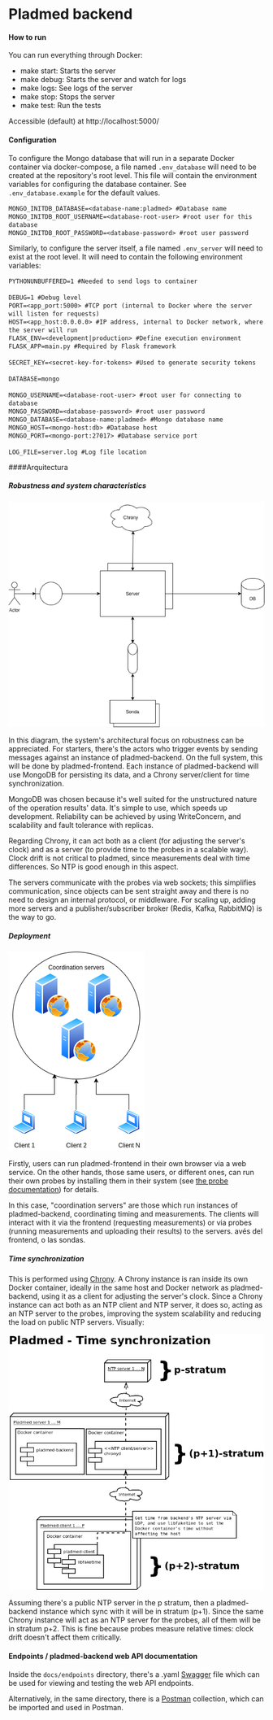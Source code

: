 # Pladmed backend

#### How to run
You can run everything through Docker:

- make start: Starts the server
- make debug: Starts the server and watch for logs
- make logs: See logs of the server
- make stop: Stops the server
- make test: Run the tests

Accessible (default) at http://localhost:5000/

#### Configuration

To configure the Mongo database that will run in a separate Docker container via docker-compose, a file named `.env_database` will need to be created at the repository's root level. This file will contain the environment variables for configuring the database container. See `.env_database.example` for the default values.

```
MONGO_INITDB_DATABASE=<database-name:pladmed> #Database name
MONGO_INITDB_ROOT_USERNAME=<database-root-user> #root user for this database
MONGO_INITDB_ROOT_PASSWORD=<database-password> #root user password
```

Similarly, to configure the server itself, a file named `.env_server` will need to exist at the root level. It will need to contain the following environment variables:

```
PYTHONUNBUFFERED=1 #Needed to send logs to container

DEBUG=1 #Debug level
PORT=<app_port:5000> #TCP port (internal to Docker where the server will listen for requests)
HOST=<app_host:0.0.0.0> #IP address, internal to Docker network, where the server will run
FLASK_ENV=<development|production> #Define execution environment
FLASK_APP=main.py #Required by Flask framework

SECRET_KEY=<secret-key-for-tokens> #Used to generate security tokens

DATABASE=mongo

MONGO_USERNAME=<database-root-user> #root user for connecting to database
MONGO_PASSWORD=<database-password> #root user password
MONGO_DATABASE=<database-name:pladmed> #Mongo database name
MONGO_HOST=<mongo-host:db> #Database host
MONGO_PORT=<mongo-port:27017> #Database service port

LOG_FILE=server.log #Log file location
```

####Arquitectura

##### Robustness and system characteristics

![Robustness diagram](docs/robustness-diagram.png)

In this diagram, the system's architectural focus on robustness can be appreciated. For starters, there's the actors who trigger events by sending messages against an instance of pladmed-backend. On the full system, this will be done by pladmed-frontend. Each instance of pladmed-backend will use MongoDB for persisting its data, and a Chrony server/client for time synchronization.

MongoDB was chosen because it's well suited for the unstructured nature of the operation results' data. It's simple to use, which speeds up development. Reliability can be achieved by using WriteConcern, and scalability and fault tolerance with replicas.

Regarding Chrony, it can act both as a client (for adjusting the server's clock) and as a server (to provide time to the probes in a scalable way). Clock drift is not critical to pladmed, since measurements deal with time differences. So NTP is good enough in this aspect.

The servers communicate with the probes via web sockets; this simplifies communication, since objects can be sent straight away and there is no need to design an internal protocol, or middleware. For scaling up, adding more servers and a publisher/subscriber broker (Redis, Kafka, RabbitMQ) is the way to go.


##### Deployment

![Deployment diagram](docs/deployment-diagram.png)

Firstly, users can run pladmed-frontend in their own browser via a web service. On the other hands, those same users, or different ones, can run their own probes by installing them in their system (see [the probe documentation](https://github.com/fedefunes96/pladmed-client)) for details.

In this case, "coordination servers" are those which run instances of pladmed-backend, coordinating timing and measurements. The clients will interact with it via the frontend (requesting measurements) or via probes (running measurements and uploading their results) to the servers.
avés del frontend, o las sondas.

##### Time synchronization

This is performed using [Chrony](https://github.com/mlichvar/chrony). A Chrony instance is ran inside its own Docker container, ideally in the same host and Docker network as pladmed-backend, using it as a client for adjusting the server's clock. Since a Chrony instance can act both as an NTP client and NTP server, it does so, acting as an NTP server to the probes, improving the system scalability and reducing the load on public NTP servers. Visually:

![NTP architecture](docs/time-sync.png)

Assuming there's a public NTP server in the p stratum, then a pladmed-backend instance which sync with it will be in stratum (p+1). Since the same Chrony instance will act as an NTP server for the probes, all of them will be in stratum p+2. This is fine because probes measure relative times: clock drift doesn't affect them critically.
 
#### Endpoints / pladmed-backend web API documentation

Inside the  `docs/endpoints` directory, there's a .yaml [Swagger](https://swagger.io/tools/swagger-ui/) file which can be used for viewing and testing the web API endpoints.

Alternatively, in the same directory, there is a [Postman](https://www.postman.com/) collection, which can be imported and used in Postman.
